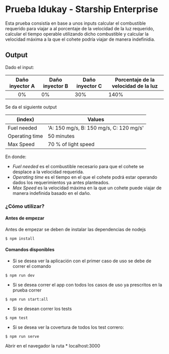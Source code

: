 # Prueba Idukay - Starship Enterprise

Esta prueba consistía en base a unos inputs calcular el combustible requerido para viajar a al porcentaje de la velocidad de la luz requerido, calcular el tiempo operable utilizando dicho combustible y calcular la velocidad máxima a la que el cohete podría viajar de manera indefinidia.

## Output

Dado el input:

| Daño inyector A | Daño inyector B | Daño inyector C | Porcentaje de la velocidad de la luz |
| :-------------: | --------------- | --------------- | ------------------------------------ |
|       0%        | 0%              | 30%             | 140%                                 |

Se da el siguiente output

| (index)        | Values                                  |
| -------------- | --------------------------------------- |
| Fuel needed    | 'A: 150 mg/s, B: 150 mg/s, C: 120 mg/s' |
| Operating time | 50 minutes                              |
| Max Speed      | 70 % of light speed                     |

En donde:

-   _Fuel needed_ es el combustible necesario para que el cohete se desplace a la velocidad requerida.
-   _Operating time_ es el tiempo en el que el cohete podrá estar operando dados los requerimientos ya antes planteados.
-   _Max Speed_ es la velocidad máxima en la que un cohete puede viajar de manera indefinida basado en el daño.

### ¿Cómo utilizar?

#### Antes de empezar

Antes de empezar se deben de instalar las dependencias de nodejs

```
$ npm install
```

#### Comandos disponibles

-   Si se desea ver la aplicación con el primer caso de uso se debe de correr el comando

```
$ npm run dev
```

-   Si se desea correr el app con todos los casos de uso ya prescritos en la prueba correr

```
$ npm run start:all
```

-   Si se desean correr los tests

```
$ npm test
```

-   Si se desea ver la covertura de todos los test correro:

```
$ npm run serve
```

Abrir en el navegador la ruta \* localhost:3000
